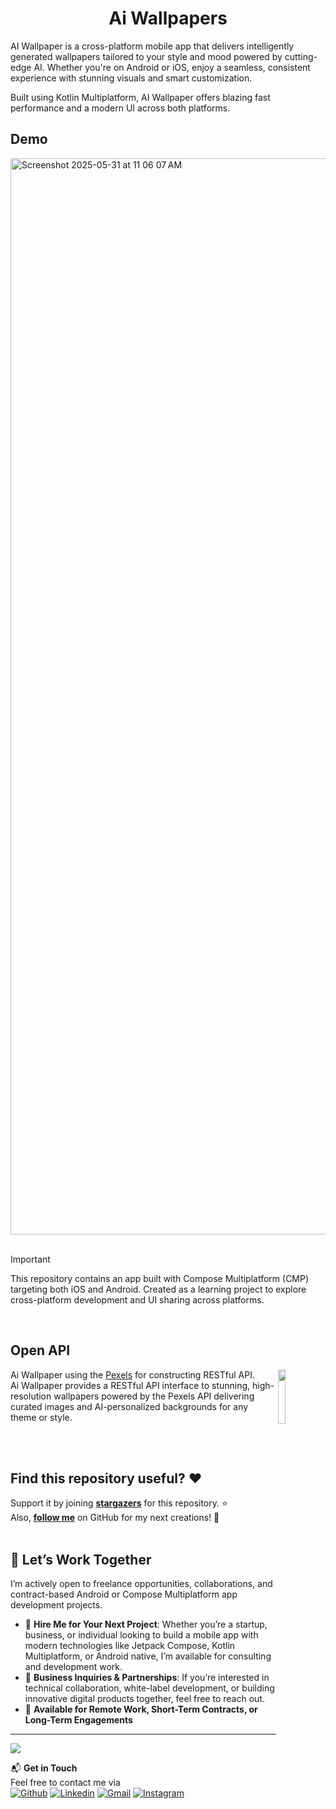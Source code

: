 <h1 align="center">Ai Wallpapers</h1> 

AI Wallpaper is a cross-platform mobile app that delivers intelligently generated wallpapers tailored to your style and mood powered by cutting-edge AI. Whether you're on Android or iOS, enjoy a seamless, consistent experience with stunning visuals and smart customization.

Built using Kotlin Multiplatform, AI Wallpaper offers blazing fast performance and a modern UI across both platforms.

## Demo

<img width="1722" alt="Screenshot 2025-05-31 at 11 06 07 AM" src="https://github.com/user-attachments/assets/12fbf501-a5df-4a12-864e-11ac0283b5a0" />

<br>
<br>

> [!important]
> This repository contains an app built with Compose Multiplatform (CMP) targeting both iOS and
> Android. Created as a learning project to explore cross-platform development and UI sharing across
> platforms.

<br>

## Open API
<img src="https://play-lh.googleusercontent.com/CEZHWF09xolzwB9XmfNlIIiqKE1zotx8o9gZ9ULRvxhs8V6V0gXMMgaFCUg5DR71vA=w480-h960-rw" align="right" width="15%"/>

Ai Wallpaper using the [Pexels](https://www.pexels.com/api/) for constructing RESTful API.<br>
Ai Wallpaper provides a RESTful API interface to stunning, high-resolution wallpapers powered by the Pexels API delivering curated images and AI-personalized backgrounds for any theme or style.

<br>
<br>

## Find this repository useful? :heart:

Support it by joining __[stargazers](https://github.com/GhayasAhmad/Kmp-AiWallpaper/stargazers)__ for this repository. :star: <br>
Also, __[follow me](https://github.com/GhayasAhmad)__ on GitHub for my next creations! 🤩
</br>
</br>

## 🚀 Let’s Work Together

I’m actively open to freelance opportunities, collaborations, and contract-based Android or Compose
Multiplatform app development projects.

- 📩 **Hire Me for Your Next Project**: Whether you’re a startup, business, or individual looking to
  build a mobile app with modern technologies like Jetpack Compose, Kotlin Multiplatform, or Android
  native, I’m available for consulting and development work.
- 🤝 **Business Inquiries & Partnerships**: If you’re interested in technical collaboration,
  white-label development, or building innovative digital products together, feel free to reach out.
- 💼 **Available for Remote Work, Short-Term Contracts, or Long-Term Engagements**

---

![](https://komarev.com/ghpvc/?username=GhayasAhamd&style=for-the-badge)

📬 **Get in Touch**  
Feel free to contact me via
</br>
[![Github](https://img.shields.io/badge/-Github-000?style=flat&logo=Github&logoColor=white)](https://github.com/GhayasAhmad)
[![Linkedin](https://img.shields.io/badge/-LinkedIn-blue?style=flat&logo=Linkedin&logoColor=white)](https://www.linkedin.com/in/ghayasahmad47/)
[![Gmail](https://img.shields.io/badge/-Gmail-c14438?style=flat&logo=Gmail&logoColor=white)](mailto:sheikhghayas47@gmail.com)
[![Instagram](https://img.shields.io/badge/Instagram-%23E4405F.svg?style=flat&logo=Instagram&logoColor=white)](https://www.instagram.com/gcodes._/)
</br>


